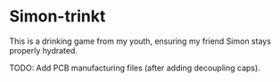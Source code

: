 # Simon-trinkt

This is a drinking game from my youth, ensuring my friend Simon stays properly hydrated.

TODO: Add PCB manufacturing files (after adding decoupling caps).
